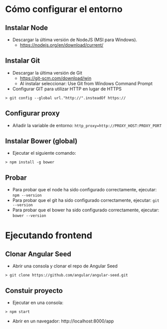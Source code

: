 # Cómo configurar el entorno

## Instalar Node

- Descargar la última versión de NodeJS (MSI para Windows). 
	- https://nodejs.org/en/download/current/

## Instalar Git

- Descargar la última versión de Git
	- https://git-scm.com/download/win
	- Al instalar seleccionar: Use Git from Windows Command Prompt
- Configurar GIT para utilizar HTTP en lugar de HTTPS
```
> git config --global url."http://".insteadOf https://
```

## Configurar proxy

- Añadir la variable de entorno: `http_proxy=http://PROXY_HOST:PROXY_PORT`

## Instalar Bower (global)

- Ejecutar el siguiente comando:
```
> npm install -g bower
```

## Probar

- Para probar que el node ha sido configurado correctamente, ejecutar:
`npm --version`
- Para probar que el git ha sido configurado correctamente, ejecutar:
`git --version`
- Para probar que el bower ha sido configurado correctamente, ejecutar:
`bower --version`

# Ejecutando frontend

## Clonar Angular Seed

- Abrir una consola y clonar el repo de Angular Seed
```
> git clone https://github.com/angular/angular-seed.git
```

## Constuir proyecto

- Ejecutar en una consola:
```
> npm start
```

- Abrir en un navegador: http://localhost:8000/app












